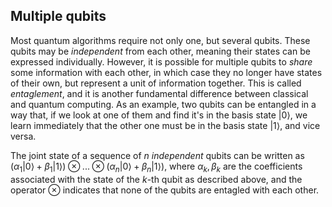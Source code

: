 ## Multiple qubits

Most quantum algorithms require not only one, but several qubits. These qubits may be *independent* from each other, meaning their states can be expressed individually. However, it is possible for multiple qubits to *share* some information with each other, in which case they no longer have states of their own, but represent a unit of information together. This is called *entaglement*, and it is another fundamental difference between classical and quantum computing. As an example, two qubits can be entangled in a way that, if we look at one of them and find it's in the basis state $|0\rangle$, we learn immediately that the other one must be in the basis state $|1\rangle$, and vice versa.

The joint state of a sequence of $n$ *independent* qubits can be written as $\left( \alpha_1 |0\rangle + \beta_1 |1\rangle \right) \otimes ... \otimes \left( \alpha_n |0\rangle + \beta_n |1\rangle \right)$, where $\alpha_k, \beta_k$ are the coefficients associated with the state of the $k$-th qubit as described above, and the operator $\otimes$ indicates that none of the qubits are entagled with each other.

<!-- TODO visualize a very simple system and maybe add something about quantum gates -->
